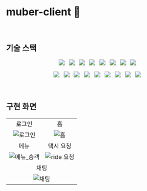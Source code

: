# muber-client 🚖

<br/>

## 기술 스택

<p align="center">
  <img src="https://img.shields.io/badge/html5-#E34F26?style=for-the-badge&logo=html5&logoColor=white"> &nbsp
  <img src="https://img.shields.io/badge/css3-#1572B6?style=for-the-badge&logo=css3&logoColor=white"> &nbsp
  <img src="https://img.shields.io/badge/javascript-#F7DF1E?style=for-the-badge&logo=javascript&logoColor=white"> &nbsp
  <img src="https://img.shields.io/badge/react-#61DAFB?style=for-the-badge&logo=react&logoColor=white"> &nbsp
  <img src="https://img.shields.io/badge/typescript-#3178C6?style=for-the-badge&logo=typescript&logoColor=white"> &nbsp
  <img src="https://img.shields.io/badge/apollographql-#311C87?style=for-the-badge&logo=apollographql&logoColor=white"> &nbsp
  <img src="https://img.shields.io/badge/vite-#646CFF?style=for-the-badge&logo=vite&logoColor=white"> &nbsp
  <img src="https://img.shields.io/badge/styledcomponents-#DB7093?style=for-the-badge&logo=styledcomponents&logoColor=white"> &nbsp
</p>  
<p align="center">
    <img src="https://img.shields.io/badge/-Oracle-F80000?style=for-the-badge&logo=Oracle&logoColor=white"> &nbsp
    <img src="https://img.shields.io/badge/-Gradle-02303A?style=for-the-badge&logo=Gradle&logoColor=white"> &nbsp
    <img src="https://img.shields.io/badge/-Spring-006600?style=for-the-badge&logo=Spring&logoColor=white"> &nbsp
    <img src="https://img.shields.io/badge/-Spring Security-6DB33F?style=for-the-badge&logo=Spring Security&logoColor=white"> &nbsp
    <img src="https://img.shields.io/badge/-Spring Boot-6DB33F?style=for-the-badge&logo=Spring Boot&logoColor=white"> &nbsp
    <img src="https://img.shields.io/badge/-JavaScript-F7DF1E?style=for-the-badge&logo=JavaScript&logoColor=white"> &nbsp
    <img src="https://img.shields.io/badge/-Bootstrap-7952B3?style=for-the-badge&logo=Bootstrap&logoColor=white"> &nbsp
    <img src="https://img.shields.io/badge/-Amazon AWS-885630?style=for-the-badge&logo=AmazonAWS&logoColor=white"/> &nbsp
    <img src="https://img.shields.io/badge/-Amazon EC2-FF9900?style=for-the-badge&logo=Amazon EC2&logoColor=white"> &nbsp
</p>
  
<br/>

## 구현 화면
<table>
  <tr>
    <td align="center">로그인</td>
    <td align="center">홈</td>
  </tr>
  <tr>
    <td align="center"><img src="https://github.com/KimMH853/muber-client/assets/100124429/661beb53-832a-4801-9def-048d89b69dfd" alt="로그인"></td>
    <td align="center"><img src="https://github.com/KimMH853/muber-client/assets/100124429/4fcda80a-d861-4f40-b50b-7311332e977c" alt="홈"></td>
  </tr>
  <tr>
    <td align="center">메뉴</td>
    <td align="center">택시 요청</td>
  </tr>
  <tr>
    <td align="center"><img src="https://github.com/KimMH853/muber-client/assets/100124429/aedc5eed-a28a-4745-b049-9199116ebcb4" alt="메뉴_승객"></td>
    <td align="center"><img src="https://github.com/KimMH853/muber-client/assets/100124429/a195799a-06d1-4b19-bffa-52c2f3c58dd1" alt="ride 요청"></td>
  </tr>
  <tr>
    <td colspan="2" align="center">채팅</td>
  </tr>
  <tr>
    <td colspan="2" align="center"><img src="https://github.com/KimMH853/muber-client/assets/100124429/555372cd-3cca-4e8e-839a-d6ec50076c8b" alt="채팅"></td>
  </tr>
</table>








